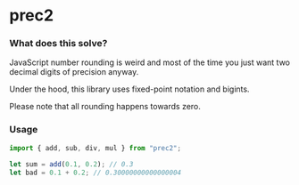 # prec2

### What does this solve?

JavaScript number rounding is weird and most of the time you just want two decimal digits of precision anyway.

Under the hood, this library uses fixed-point notation and bigints.

Please note that all rounding happens towards zero.

### Usage

```typescript
import { add, sub, div, mul } from "prec2";

let sum = add(0.1, 0.2); // 0.3
let bad = 0.1 + 0.2; // 0.30000000000000004
```
